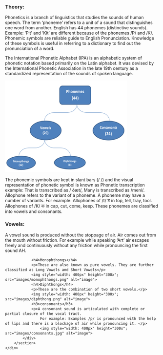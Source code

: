 <div class="content">
            <h3 style="font-weight: 1200;"> Theory:</h3>
                <p>Phonetics is a branch of linguistics that studies the sounds of human speech.  The term ‘phoneme’ refers to a unit of a sound that distinguishes one word from another.
                   English has 44 phonemes (distinctive sounds). 
                  Example: ‘Pit’ and ‘Kit’ are different because of the phonemes /P/ and /K/.  
                  Phonemic symbols are reliable guide to English Pronunciation. Knowledge of these symbols is useful in referring to a dictionary to find out the pronunciation of a word.</p>
                <p>The International Phonetic Alphabet (IPA) is an alphabetic system of phonetic notation based primarily on the Latin alphabet. 
                      It was devised by the International Phonetic Association in the late 19th century as a standardized representation of the sounds of spoken language.</p>
                <img style="width: 400px" height="300x" margin-left="30%"; src="images/img1.png" alt="image">
                <p>The phonemic symbols are kept in slant bars (/ /) and the visual representation of phonetic symbol is known as Phonetic transcription example: That is transcribed as / ðæt/, Many is transcribed as /meni/.
                        Allophone refers to the variant of a phoneme.  A phoneme may have a number of variants.  For example: Allophones of /t/   ट in top, tell, tray, tool.
                                Allophones of /K/   क in cap, cut, come, keep.  
                        These phonemes are classified into vowels and consonants.  
                </p>
                <h3>Vowels:</h3>
                <p>A vowel sound is produced without the stoppage of air. Air comes out from the mouth without friction. 
                    For example while speaking ‘Art’ air escapes freely and continuously without any friction while pronouncing the first sound AH. </p>
                    
                <h4>Monophthongs</h4>
                <p>These are also known as pure vowels. They are further classified as Long Vowels and Short Vowels</p>
                <img style="width: 400px" height="300x"; src="images/monophthongs.png" alt="image">
                <h4>Diphthongs</h4>
                <p>These are the combination of two short vowels.</p>
                <img style="width: 400px" height="300x"; src="images/diphthong.png" alt="image">
                <h3>consonants</h3>
                <p>A consonant sound is articulated with complete or partial closure of the vocal tract. 
                    For example: Examples /p/ is pronounced with the help of lips and there is a blockage of air while pronouncing it. </p>
                    <img style="width: 400px" height="300x"; src="images/consonants.jpg" alt="image">
            </div>
        </section>
    </div>
